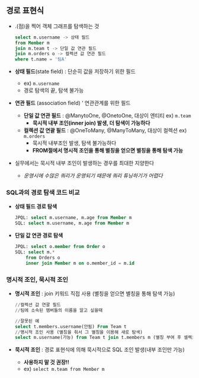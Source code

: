 ## 경로 표현식

- .(점)을 찍어 객체 그래프를 탐색하는 것
    
    ```sql
    select m.username -> 상태 필드 
    from Member m
    join m.team t -> 단일 값 연관 필드
    join m.orders o -> 컬렉션 값 연관 필드 
    where t.name = '팀A'
    ```
    
- **상태 필드**(state field) : 단순히 값을 저장하기 위한 필드
    - ex) `m.username`
    - 경로 탐색의 끝, 탐색 불가능
- **연관 필드** (association field) ‘ 연관관계를 위한 필드
    - **단일 값 연관 필드** : @ManytoOne, @OnetoOne, 대상이 엔티티 ex) `m.team`
        - **묵시적 내부 조인(inner join) 발생, 더 탐색이 가능하다**
    - **컬렉션 값 연괄 필드** : @OneToMany, @ManyToMany, 대상이 컬렉션 ex) `m.orders`
        - 묵시적 내부조인 발생, 탐색 불가능하다
        - **FROM절에서 명시적 조인을 통해 별칭을 얻으면 별칭을 통해 탐색 가능**
- 실무에서는 묵시적 내부 조인이 발생하는 경우를 최대한 지양한다
    - *운영시에 수많은 쿼리가 운영되기 때문에 쿼리 튜닝하기가 어렵다*

### SQL과의 경로 탐색 코드 비교

- **상태 필드 경로 탐색**
    
    ```sql
    JPQL: select m.username, m.age from Member m
    SQL: select m.username, m.age from Member m
    ```
    
- **단일 값 연관 경로 탐색**
    
    ```sql
    JPQL: select o.member from Order o
    SQL: select m.* 
    	from Orders o 
    	inner join Member m on o.member_id = m.id
    ```
    

### 명시적 조인, 묵시적 조인

- **명시적 조인** : join 키워드 직접 사용 (별칭을 얻으면 별칭을 통해 탐색 가능)
    
    ```sql
    //컬렉션 값 연괄 필드
  //팀에 소속된 멤버들의 이름을 알고 싶을때
    
    //잘못된 예
    select t.members.username(안됨) From Team t
    //명시적 조인 사용 (별칭을 줘서 그 별칭을 이용해 새로 탐색)
    select m.username(가능) from Team t join t.members m (별칭 부여 후 셀렉트)
    ```
    
- **묵시적 조인** : 경로 표현식에 의해 묵시적으로 SQL 조인 발생(내부 조인만 가능)
    - **사용하지 말 것 권장!!**
    - ex) `select m.team from Member m`
